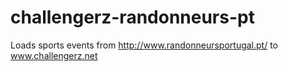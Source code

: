 challengerz-randonneurs-pt
==========================

Loads sports events from http://www.randonneursportugal.pt/ to www.challengerz.net